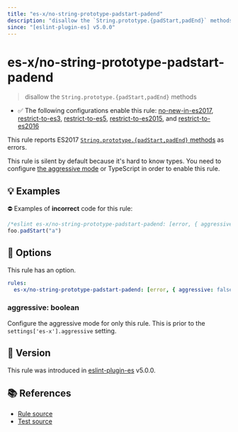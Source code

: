 ```yaml
---
title: "es-x/no-string-prototype-padstart-padend"
description: "disallow the `String.prototype.{padStart,padEnd}` methods"
since: "[eslint-plugin-es] v5.0.0"
---
```


# es-x/no-string-prototype-padstart-padend
> disallow the `String.prototype.{padStart,padEnd}` methods

- ✅ The following configurations enable this rule: [no-new-in-es2017], [restrict-to-es3], [restrict-to-es5], [restrict-to-es2015], and [restrict-to-es2016]

This rule reports ES2017 [`String.prototype.{padStart,padEnd}` methods](https://github.com/tc39/proposal-string-pad-start-end) as errors.

This rule is silent by default because it's hard to know types. You need to configure [the aggressive mode](../#the-aggressive-mode) or TypeScript in order to enable this rule.

## 💡 Examples

⛔ Examples of **incorrect** code for this rule:

<eslint-playground type="bad">

```js
/*eslint es-x/no-string-prototype-padstart-padend: [error, { aggressive: true }] */
foo.padStart("a")
```

</eslint-playground>

## 🔧 Options

This rule has an option.

```yaml
rules:
  es-x/no-string-prototype-padstart-padend: [error, { aggressive: false }]
```

### aggressive: boolean

Configure the aggressive mode for only this rule.
This is prior to the `settings['es-x'].aggressive` setting.

## 🚀 Version

This rule was introduced in [eslint-plugin-es] v5.0.0.

[eslint-plugin-es]: https://github.com/mysticatea/eslint-plugin-es

## 📚 References

- [Rule source](https://github.com/eslint-community/eslint-plugin-es-x/blob/master/lib/rules/no-string-prototype-padstart-padend.js)
- [Test source](https://github.com/eslint-community/eslint-plugin-es-x/blob/master/tests/lib/rules/no-string-prototype-padstart-padend.js)

[no-new-in-es2017]: ../configs/index.md#no-new-in-es2017
[restrict-to-es3]: ../configs/index.md#restrict-to-es3
[restrict-to-es5]: ../configs/index.md#restrict-to-es5
[restrict-to-es2015]: ../configs/index.md#restrict-to-es2015
[restrict-to-es2016]: ../configs/index.md#restrict-to-es2016
